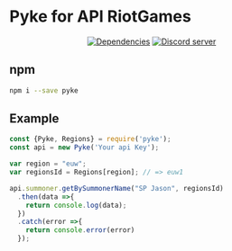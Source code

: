 # Pyke for API RiotGames
<div align="center">
  <a href="https://david-dm.org/systeme-cardinal/node-Pyke"><img src="https://img.shields.io/david/systeme-cardinal/node-Pyke.svg" alt="Dependencies" /></a>
  <a href="https://discord.gg/Fzj4bG6"><img src="https://discordapp.com/api/guilds/457552462874804225/embed.png" alt="Discord server" /></a>
</div>

## npm

```sh
npm i --save pyke
```

## Example

```javascript
const {Pyke, Regions} = require('pyke');
const api = new Pyke('Your api Key');

var region = "euw";
var regionsId = Regions[region]; // => euw1

api.summoner.getBySummonerName("SP Jason", regionsId)
  .then(data =>{
    return console.log(data);
  })
  .catch(error =>{
    return console.error(error)
  });
```



